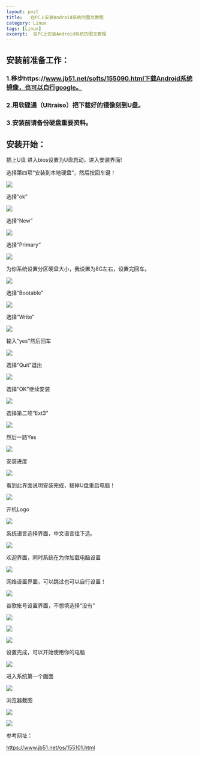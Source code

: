 ```yaml
---
layout: post
title:   在PC上安装Android系统的图文教程  
category: Linux
tags: [Linux]
excerpt:  在PC上安装Android系统的图文教程
---
```


## 安装前准备工作： ##

### 1.移步https://www.jb51.net/softs/155090.html下载Android系统镜像，也可以自行google。 ###

### 2.用软碟通（Ultraiso）把下载好的镜像刻到U盘。 ###

### 3.安装前请备份硬盘重要资料。 ###

## 安装开始： ##

插上U盘  进入bios设置为U盘启动，进入安装界面!

选择第四项“安装到本地硬盘”，然后按回车键！

![](http://www.nangongyibin.com/assets/images/pia1.png)

选择“ok”

![](http://www.nangongyibin.com/assets/images/pia2.png)

选择“New”

![](http://www.nangongyibin.com/assets/images/pia3.png)

选择”Primary“

![](http://www.nangongyibin.com/assets/images/pia4.png)

为你系统设置分区硬盘大小，我设置为8G左右，设置完回车。

![](http://www.nangongyibin.com/assets/images/pia5.png)

选择“Bootable”

![](http://www.nangongyibin.com/assets/images/pia6.png)

选择“Write”

![](http://www.nangongyibin.com/assets/images/pia7.png)

输入“yes”然后回车

![](http://www.nangongyibin.com/assets/images/pia8.png)

选择“Quit”退出

![](http://www.nangongyibin.com/assets/images/pia9.png)

选择“OK”继续安装

![](http://www.nangongyibin.com/assets/images/pia10.png)

选择第二项“Ext3”

![](http://www.nangongyibin.com/assets/images/pia11.png)

然后一路Yes

![](http://www.nangongyibin.com/assets/images/pia12.png)

安装进度

![](http://www.nangongyibin.com/assets/images/pia13.png)

看到此界面说明安装完成，拔掉U盘重启电脑！

![](http://www.nangongyibin.com/assets/images/pia14.png)

开机Logo

![](http://www.nangongyibin.com/assets/images/pia15.png)

系统语言选择界面，中文语言往下选。

![](http://www.nangongyibin.com/assets/images/pia16.png)

欢迎界面，同时系统在为你加载电脑设置

![](http://www.nangongyibin.com/assets/images/pia17.png)

网络设置界面，可以跳过也可以自行设置！

![](http://www.nangongyibin.com/assets/images/pia18.png)


谷歌帐号设置界面，不想填选择“没有”

![](http://www.nangongyibin.com/assets/images/pia19.png)

![](http://www.nangongyibin.com/assets/images/pia20.png)

![](http://www.nangongyibin.com/assets/images/pia21.png)

设置完成，可以开始使用你的电脑

![](http://www.nangongyibin.com/assets/images/pia22.png)

进入系统第一个画面

![](http://www.nangongyibin.com/assets/images/pia23.png)

浏览器截图

![](http://www.nangongyibin.com/assets/images/pia24.png)

![](http://www.nangongyibin.com/assets/images/pia25.png)

参考网址：

<https://www.jb51.net/os/155101.html>